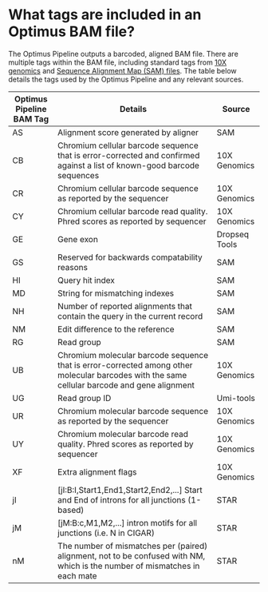 # What tags are included in an Optimus BAM file?
The Optimus Pipeline outputs a barcoded, aligned BAM file. There are multiple tags within the BAM file, including standard tags from [10X genomics](https://support.10xgenomics.com/single-cell-gene-expression/software/pipelines/latest/output/bam) and [Sequence Alignment Map (SAM) files](https://samtools.github.io/hts-specs/SAMtags.pdf). The table below details the tags used by the Optimus Pipeline and any relevant sources.

|Optimus Pipeline BAM Tag | Details | Source
|---| --- | --- |
| AS | Alignment score generated by aligner | SAM |
| CB | Chromium cellular barcode sequence that is error-corrected and confirmed against a list of known-good barcode sequences | 10X Genomics |
| CR | Chromium cellular barcode sequence as reported by the sequencer | 10X Genomics |
| CY |Chromium cellular barcode read quality. Phred scores as reported by sequencer | 10X Genomics |
| GE | Gene exon | Dropseq Tools |
| GS | Reserved for backwards compatability reasons | SAM |
| HI | Query hit index | SAM |
| MD | String for mismatching indexes | SAM |
| NH | Number of reported alignments that contain the query in the current record | SAM |
| NM | Edit difference to the reference | SAM |
| RG | Read group | SAM |
| UB | Chromium molecular barcode sequence that is error-corrected among other molecular barcodes with the same cellular barcode and gene alignment | 10X Genomics |
| UG | Read group ID | Umi-tools |
| UR | Chromium molecular barcode sequence as reported by the sequencer | 10X Genomics |
| UY | Chromium molecular barcode read quality. Phred scores as reported by sequencer | 10X Genomics |
| XF | Extra alignment flags | 10X Genomics | 
| jI | [jI:B:I,Start1,End1,Start2,End2,...] Start and End of introns for all junctions (1-based) | STAR |
| jM | [jM:B:c,M1,M2,...] intron motifs for all junctions (i.e. N in CIGAR)| STAR |
| nM | The number of mismatches per (paired) alignment, not to be confused with NM, which is the number of mismatches in each mate | STAR |
